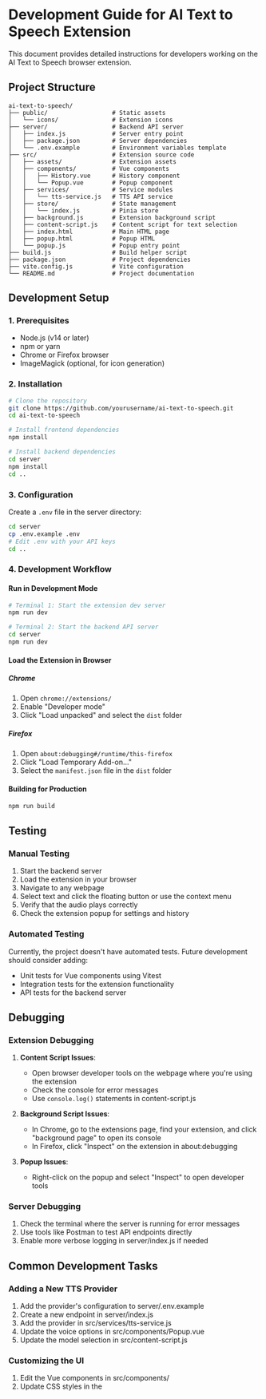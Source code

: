 # Development Guide for AI Text to Speech Extension

This document provides detailed instructions for developers working on the AI Text to Speech browser extension.

## Project Structure

```
ai-text-to-speech/
├── public/                  # Static assets
│   └── icons/               # Extension icons
├── server/                  # Backend API server
│   ├── index.js             # Server entry point
│   ├── package.json         # Server dependencies
│   └── .env.example         # Environment variables template
├── src/                     # Extension source code
│   ├── assets/              # Extension assets
│   ├── components/          # Vue components
│   │   ├── History.vue      # History component
│   │   └── Popup.vue        # Popup component
│   ├── services/            # Service modules
│   │   └── tts-service.js   # TTS API service
│   ├── store/               # State management
│   │   └── index.js         # Pinia store
│   ├── background.js        # Extension background script
│   ├── content-script.js    # Content script for text selection
│   ├── index.html           # Main HTML page
│   ├── popup.html           # Popup HTML
│   └── popup.js             # Popup entry point
├── build.js                 # Build helper script
├── package.json             # Project dependencies
├── vite.config.js           # Vite configuration
└── README.md                # Project documentation
```

## Development Setup

### 1. Prerequisites

- Node.js (v14 or later)
- npm or yarn
- Chrome or Firefox browser
- ImageMagick (optional, for icon generation)

### 2. Installation

```bash
# Clone the repository
git clone https://github.com/yourusername/ai-text-to-speech.git
cd ai-text-to-speech

# Install frontend dependencies
npm install

# Install backend dependencies
cd server
npm install
cd ..
```

### 3. Configuration

Create a `.env` file in the server directory:

```bash
cd server
cp .env.example .env
# Edit .env with your API keys
cd ..
```

### 4. Development Workflow

#### Run in Development Mode

```bash
# Terminal 1: Start the extension dev server
npm run dev

# Terminal 2: Start the backend API server
cd server
npm run dev
```

#### Load the Extension in Browser

##### Chrome
1. Open `chrome://extensions/`
2. Enable "Developer mode"
3. Click "Load unpacked" and select the `dist` folder

##### Firefox
1. Open `about:debugging#/runtime/this-firefox`
2. Click "Load Temporary Add-on..."
3. Select the `manifest.json` file in the `dist` folder

#### Building for Production

```bash
npm run build
```

## Testing

### Manual Testing

1. Start the backend server
2. Load the extension in your browser
3. Navigate to any webpage
4. Select text and click the floating button or use the context menu
5. Verify that the audio plays correctly
6. Check the extension popup for settings and history

### Automated Testing

Currently, the project doesn't have automated tests. Future development should consider adding:

- Unit tests for Vue components using Vitest
- Integration tests for the extension functionality
- API tests for the backend server

## Debugging

### Extension Debugging

1. **Content Script Issues**:
   - Open browser developer tools on the webpage where you're using the extension
   - Check the console for error messages
   - Use `console.log()` statements in content-script.js

2. **Background Script Issues**:
   - In Chrome, go to the extensions page, find your extension, and click "background page" to open its console
   - In Firefox, click "Inspect" on the extension in about:debugging

3. **Popup Issues**:
   - Right-click on the popup and select "Inspect" to open developer tools

### Server Debugging

1. Check the terminal where the server is running for error messages
2. Use tools like Postman to test API endpoints directly
3. Enable more verbose logging in server/index.js if needed

## Common Development Tasks

### Adding a New TTS Provider

1. Add the provider's configuration to server/.env.example
2. Create a new endpoint in server/index.js
3. Add the provider in src/services/tts-service.js
4. Update the voice options in src/components/Popup.vue
5. Update the model selection in src/content-script.js

### Customizing the UI

1. Edit the Vue components in src/components/
2. Update CSS styles in the <style> section of each component
3. Modify HTML templates in the <template> section

### Creating Custom Icons

1. Design icons in sizes 16x16, 48x48, and 128x128 pixels
2. Save them as icon16.png, icon48.png, and icon128.png in public/icons/

## Architecture Overview

### Frontend (Extension)

- **Vue.js**: UI components
- **Pinia**: State management
- **Content Script**: Text selection and audio playback
- **Background Script**: Context menu and settings management

### Backend (Server)

- **Express.js**: Server framework
- **Various TTS APIs**: Speech synthesis

### Data Flow

1. User selects text on a webpage
2. Content script captures the selection and shows the floating button
3. When activated, the text is sent to the backend server
4. Server calls the appropriate TTS API
5. Server saves the audio file and returns the URL
6. Extension plays the audio and adds it to history

## Contribution Guidelines

1. Fork the repository
2. Create a feature branch: `git checkout -b feature/your-feature-name`
3. Commit your changes: `git commit -m 'Add some feature'`
4. Push to the branch: `git push origin feature/your-feature-name`
5. Submit a pull request

## Resources

- [Vue.js Documentation](https://vuejs.org/)
- [Pinia Documentation](https://pinia.vuejs.org/)
- [Chrome Extensions Development](https://developer.chrome.com/docs/extensions/)
- [Firefox Add-ons Development](https://developer.mozilla.org/en-US/docs/Mozilla/Add-ons/WebExtensions) 